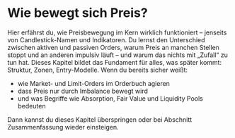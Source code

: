 # Wie bewegt sich Preis?

Hier erfährst du, wie Preisbewegung im Kern wirklich funktioniert – jenseits von Candlestick-Namen und Indikatoren. Du lernst den Unterschied zwischen aktiven und passiven Orders, warum Preis an manchen Stellen stoppt und an anderen impulsiv läuft – und warum das nichts mit „Zufall“ zu tun hat. Dieses Kapitel bildet das Fundament für alles, was später kommt: Struktur, Zonen, Entry-Modelle.
Wenn du bereits sicher weißt:

- wie Market- und Limit-Orders im Orderbuch agieren
- dass Preis nur durch Imbalance bewegt wird
- und was Begriffe wie Absorption, Fair Value und Liquidity Pools bedeuten

Dann kannst du dieses Kapitel überspringen oder bei Abschnitt Zusammenfassung wieder einsteigen.